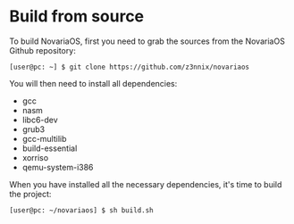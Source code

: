 # Build from source
To build NovariaOS, first you need to grab the sources from the NovariaOS Github repository:
```shell
[user@pc: ~] $ git clone https://github.com/z3nnix/novariaos
```

You will then need to install all dependencies:
- gcc
- nasm
- libc6-dev
- grub3
- gcc-multilib
- build-essential
- xorriso
- qemu-system-i386

When you have installed all the necessary dependencies, it's time to build the project:
```
[user@pc: ~/novariaos] $ sh build.sh
```
